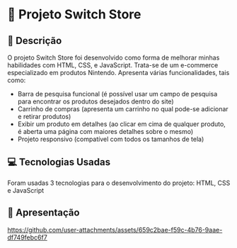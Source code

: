 #  :pushpin: **Projeto Switch Store**

## :page_with_curl: Descrição
O projeto Switch Store foi desenvolvido como forma de melhorar minhas habilidades com HTML, CSS, e JavaScript. Trata-se de um e-commerce especializado em produtos Nintendo. Apresenta várias funcionalidades, tais como:
- Barra de pesquisa funcional (é possível usar um campo de pesquisa para encontrar os produtos desejados dentro do site)
- Carrinho de compras (apresenta um carrinho no qual pode-se adicionar e retirar produtos)
- Exibir um produto em detalhes (ao clicar em cima de qualquer produto, é aberta uma página com maiores detalhes sobre o mesmo)
- Projeto responsivo (compatível com todos os tamanhos de tela)

## :computer: Tecnologias Usadas
Foram usadas 3 tecnologias para o desenvolvimento do projeto: HTML, CSS e JavaScript

## :movie_camera: Apresentação
https://github.com/user-attachments/assets/659c2bae-f59c-4b76-9aae-df749febc6f7


